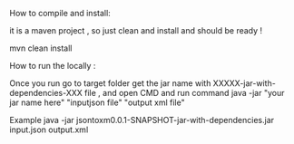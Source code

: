How to compile and install:

it is a maven project , so just clean and install and should be ready !

mvn clean install 

How to run the locally :

Once you run go to target folder get the jar name with XXXXX-jar-with-dependencies-XXX file , and open CMD and run command java -jar "your jar name here" "inputjson file" "output xml file"

Example java -jar jsontoxm0.0.1-SNAPSHOT-jar-with-dependencies.jar input.json output.xml
